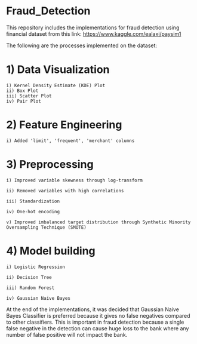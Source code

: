 # Fraud_Detection

This repository includes the implementations for fraud detection using financial dataset from this link: https://www.kaggle.com/ealaxi/paysim1

The following are the processes implemented on the dataset:
# 1) Data Visualization
    
    i) Kernel Density Estimate (KDE) Plot
    ii) Box Plot
    iii) Scatter Plot
    iv) Pair Plot
    
# 2) Feature Engineering
    
    i) Added 'limit', 'frequent', 'merchant' columns
    
# 3) Preprocessing
    
    i) Improved variable skewness through log-transform
    
    ii) Removed variables with high correlations
    
    iii) Standardization
    
    iv) One-hot encoding
    
    v) Improved imbalanced target distribution through Synthetic Minority Oversampling Technique (SMOTE)

# 4) Model building
    
    i) Logistic Regression
    
    ii) Decision Tree
    
    iii) Random Forest
    
    iv) Gaussian Naive Bayes
    
At the end of the implementations, it was decided that Gaussian Naive Bayes Classifier is preferred because it gives no false negatives compared to other classifiers. This is important in fraud detection because a single false negative in the detection can cause huge loss to the bank where any number of false positive will not impact the bank.
    
